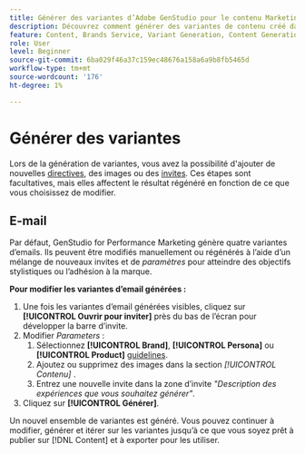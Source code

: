 ```yaml
---
title: Générer des variantes d’Adobe GenStudio pour le contenu Marketing des performances
description: Découvrez comment générer des variantes de contenu créé dans Adobe GenStudio pour le marketing des performances.
feature: Content, Brands Service, Variant Generation, Content Generation
role: User
level: Beginner
source-git-commit: 6ba029f46a37c159ec48676a158a6a9b8fb5465d
workflow-type: tm+mt
source-wordcount: '176'
ht-degree: 1%

---
```



# Générer des variantes

Lors de la génération de variantes, vous avez la possibilité d&#39;ajouter de nouvelles [directives](/help/user-guide/guidelines/overview.md), des images ou des [invites](/help/user-guide/effective-prompts.md). Ces étapes sont facultatives, mais elles affectent le résultat régénéré en fonction de ce que vous choisissez de modifier.

## E-mail

Par défaut, GenStudio for Performance Marketing génère quatre variantes d’emails. Ils peuvent être modifiés manuellement ou régénérés à l’aide d’un mélange de nouveaux invites et de _paramètres_ pour atteindre des objectifs stylistiques ou l’adhésion à la marque.

**Pour modifier les variantes d’email générées :**

1. Une fois les variantes d’email générées visibles, cliquez sur **[!UICONTROL Ouvrir pour inviter]** près du bas de l’écran pour développer la barre d’invite.
1. Modifier _Parameters_ :
   1. Sélectionnez **[!UICONTROL Brand]**, **[!UICONTROL Persona]** ou **[!UICONTROL Product]** [guidelines](/help/user-guide/guidelines/overview.md).
   1. Ajoutez ou supprimez des images dans la section _[!UICONTROL Contenu]_ .
   1. Entrez une nouvelle invite dans la zone d’invite _&quot;Description des expériences que vous souhaitez générer&quot;_.
1. Cliquez sur **[!UICONTROL Générer]**.

Un nouvel ensemble de variantes est généré. Vous pouvez continuer à modifier, générer et itérer sur les variantes jusqu’à ce que vous soyez prêt à publier sur [!DNL Content] et à exporter pour les utiliser.
